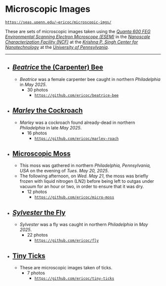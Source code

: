 
# Microscopic Images

[`https://seas.upenn.edu/~ericoc/microscopic-imgs/`](https://seas.upenn.edu/~ericoc/microscopic-imgs/)

These are sets of microscopic images taken using the [_Quanta 600 FEG Environmental Scanning Electron Microscope (ESEM)_](https://www.nano.upenn.edu/equipment/quanta-600-feg-esem/)
in the [_Nanoscale Characterization Facility (NCF)_](https://www.nano.upenn.edu/resources/nanoscale-characterization/)
at the [_Krishna P. Singh Center for Nanotechnology_](https://www.nano.upenn.edu/)
at the [_University of Pennsylvania_](https://www.upenn.edu/).

---

- ## [_Beatrice_ the (Carpenter) Bee](https://www.seas.upenn.edu/~ericoc/bee/)
  - _Beatrice_ was a female carpenter bee caught in northern _Philadelphia_ in _May 2025_.
    - 30 photos
      - [`https://github.com/ericoc/beatrice-bee`](https://github.com/ericoc/beatrice-bee)

- ## [_Marley_ the Cockroach](https://www.seas.upenn.edu/~ericoc/roach/)
  - _Marley_ was a cockroach found already-dead in northern _Philadelphia_ in late _May 2025_.
    - 16 photos
      - [`https://github.com/ericoc/marley-roach`](https://github.com/ericoc/marley-roach)

- ## [Microscopic Moss](https://www.seas.upenn.edu/~ericoc/moss/)
  - This moss was gathered in northern _Philadelphia, Pennsylvania, USA_ on the evening of _Tues. May 20, 2025_.
  - The following afternoon, on _Wed. May 21_, the moss was briefly frozen with liquid nitrogen (LN2) before being left to outgas under vacuum for an hour or two, in order to ensure that it was dry.
    - 12 photos
      - [`https://github.com/ericoc/micro-moss`](https://github.com/ericoc/micro-moss)

- ## [_Sylvester_ the Fly](https://www.seas.upenn.edu/~ericoc/fly/)
  - _Sylvester_ was a fly was caught in northern _Philadelphia_ in _May 2025_.
    - 22 photos
      - [`https://github.com/ericoc/fly`](https://github.com/ericoc/fly)

- ## [Tiny Ticks](https://www.seas.upenn.edu/~ericoc/ticks/)
  - These are microscopic images taken of ticks.
    - 7 photos
      - [`https://github.com/ericoc/tiny-ticks`](https://github.com/ericoc/tiny-ticks)
